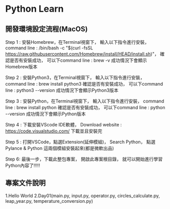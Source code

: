 # Python Learn

## 開發環境設定流程(MacOS)
Step 1 : 
        安裝Homebrew，在Terminal視窗下，
        輸入以下指令進行安裝，
        command line : /bin/bash -c "$(curl -fsSL https://raw.githubusercontent.com/Homebrew/install/HEAD/install.sh)"，
        確認是否有安裝成功，
        可以下command line : brew -v
        成功情況下會顯示Homebrew版本

Step 2 : 
        安裝Python3，在Terminal視窗下，
        輸入以下指令進行安裝，
        command line : brew install python3 
        確認是否有安裝成功，
        可以下command line : python3 --version 
        成功情況下會顯示Python3版本

Step 3 :
        安裝Python，在Terminal視窗下，
        輸入以下指令進行安裝，
        command line : brew install python
        確認是否有安裝成功，
        可以下command line : python --version 
        成功情況下會顯示Python版本

Step 4 : 
        下載安裝VScode IDE軟體，
        Download website : https://code.visualstudio.com/
        下載並且安裝完

Step 5 :
        打開VSCode，點選Extension(延伸模組)，
        Search Python，
        點選Pylance & Python 這兩個模組安裝起來(都是微軟出品)

Step 6: 
        最後一步，下載此整包專案，
        開啟此專案根目錄，
        就可以開始進行學習Python內容了!!!!!     



## 專案文件說明
1.Hello World 
2.Day01(main.py, input.py, operator.py, circles_calculate.py, leap_year.py, temperature_conversion.py) 



